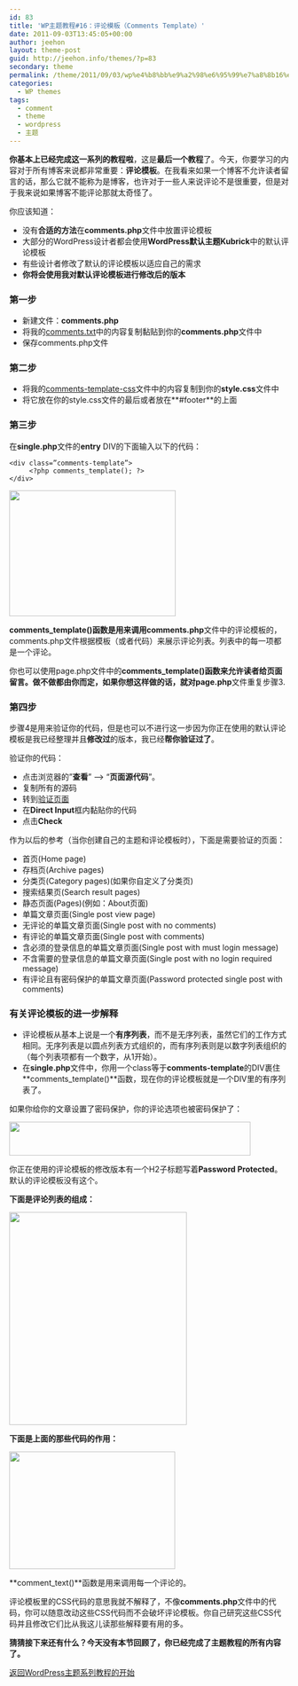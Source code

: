 ```yaml
---
id: 83
title: 'WP主题教程#16：评论模板（Comments Template）'
date: 2011-09-03T13:45:05+00:00
author: jeehon
layout: theme-post
guid: http://jeehon.info/themes/?p=83
secondary: theme
permalink: /theme/2011/09/03/wp%e4%b8%bb%e9%a2%98%e6%95%99%e7%a8%8b16%ef%bc%9a%e8%af%84%e8%ae%ba%e6%a8%a1%e6%9d%bf%ef%bc%88comments-template%ef%bc%89/
categories:
  - WP themes
tags:
  - comment
  - theme
  - wordpress
  - 主题
---
```

**你基本上已经完成这一系列的教程啦**，这是**最后一个教程**了。今天，你要学习的内容对于所有博客来说都非常重要：**评论模板**。在我看来如果一个博客不允许读者留言的话，那么它就不能称为是博客，也许对于一些人来说评论不是很重要，但是对于我来说如果博客不能评论那就太奇怪了。

你应该知道：

  * 没有**合适的方法**在**comments.php**文件中放置评论模板
  * 大部分的WordPress设计者都会使用**WordPress默认主题Kubrick**中的默认评论模板
  * 有些设计者修改了默认的评论模板以适应自己的需求
  * **你将会使用我对默认评论模板进行修改后的版本**

### 第一步

  * 新建文件：**comments.php**
  * 将我的[comments.txt](http://jeehon.info/samples/comments.txt)中的内容复制黏贴到你的**comments.php**文件中
  * 保存comments.php文件

### 第二步

  * 将我的[comments-template-css](http://jeehon.info/samples/comments-template-css.txt)文件中的内容复制到你的**style.css**文件中
  * 将它放在你的style.css文件的最后或者放在**#footer**的上面

### 第三步

在**single.php**文件的**entry** DIV的下面输入以下的代码：

    <div class=”comments-template”>
         <?php comments_template(); ?>
    </div>
    

[<img src="http://jeehon.info/log/files/2011/08/comments-template.gif" alt="" title="comments-template" width="300" height="227" class="aligncenter size-full wp-image-924" />](http://jeehon.info/log/files/2011/08/comments-template.gif)
  
**comments_template()**函数是用来调用**comments.php**文件中的评论模板的，comments.php文件根据模板（或者代码）来展示评论列表。列表中的每一项都是一个评论。

你也可以使用page.php文件中的**comments_template()**函数来允许读者给页面留言。做不做都由你而定，如果你想这样做的话，就对**page.php**文件重复步骤3.

### 第四步

步骤4是用来验证你的代码，但是也可以不进行这一步因为你正在使用的默认评论模板是我已经整理并且**修改过**的版本，我已经**帮你验证过了**。

验证你的代码：

  * 点击浏览器的”**查看**” &#8211;> “**页面源代码**”。
  * 复制所有的源码
  * 转到[验证页面](http://validator.w3.org/)
  * 在**Direct Input**框内黏贴你的代码
  * 点击**Check**

作为以后的参考（当你创建自己的主题和评论模板时），下面是需要验证的页面：

  * 首页(Home page)
  * 存档页(Archive pages)
  * 分类页(Category pages)(如果你自定义了分类页)
  * 搜索结果页(Search result pages)
  * 静态页面(Pages)(例如：About页面)
  * 单篇文章页面(Single post view page)
  * 无评论的单篇文章页面(Single post with no comments)
  * 有评论的单篇文章页面(Single post with comments)
  * 含必须的登录信息的单篇文章页面(Single post with must login message)
  * 不含需要的登录信息的单篇文章页面(Single post with no login required message)
  * 有评论且有密码保护的单篇文章页面(Password protected single post with comments)

### 有关评论模板的进一步解释

  * 评论模板从基本上说是一个**有序列表**，而不是无序列表，虽然它们的工作方式相同。无序列表是以圆点列表方式组织的，而有序列表则是以数字列表组织的（每个列表项都有一个数字，从1开始）。
  * 在**single.php**文件中，你用一个class等于**comments-template**的DIV裹住**comments_template()**函数，现在你的评论模板就是一个DIV里的有序列表了。

如果你给你的文章设置了密码保护，你的评论选项也被密码保护了：
  
[<img src="http://jeehon.info/log/files/2011/08/password-protected.gif" alt="" title="password-protected" width="435" height="61" class="aligncenter size-full wp-image-925" />](http://jeehon.info/log/files/2011/08/password-protected.gif)
  
你正在使用的评论模板的修改版本有一个H2子标题写着**Password Protected**。默认的评论模板没有这个。

**下面是评论列表的组成：**
  
[<img src="http://jeehon.info/log/files/2011/08/comments-template-core.gif" alt="" title="comments-template-core" width="320" height="384" class="aligncenter size-full wp-image-926" />](http://jeehon.info/log/files/2011/08/comments-template-core.gif)
  
**下面是上面的那些代码的作用：**
  
[<img src="http://jeehon.info/log/files/2011/08/comments-template-simple.gif" alt="" title="comments-template-simple" width="299" height="212" class="aligncenter size-full wp-image-927" />](http://jeehon.info/log/files/2011/08/comments-template-simple.gif)
  
**comment_text()**函数是用来调用每一个评论的。

评论模板里的CSS代码的意思我就不解释了，不像**comments.php**文件中的代码，你可以随意改动这些CSS代码而不会破坏评论模板。你自己研究这些CSS代码并且修改它们比从我这儿读那些解释要有用的多。

**猜猜接下来还有什么？今天没有本节回顾了，你已经完成了主题教程的所有内容了。**

[返回WordPress主题系列教程的开始](http://jeehon.info/themes/)